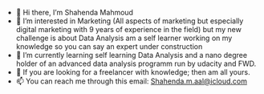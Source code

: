 - 👋 Hi there, I’m Shahenda Mahmoud
- 👀 I’m interested in Marketing (All aspects of marketing but especially digital marketing with 9 years of experience in the field) but my new challenge is about Data Analysis am a self learner working on my knowledge so you can say an expert under construction 
- 🌱 I’m currently learning self learning Data Analysis and a nano degree holder of an advanced data analysis programm run by udacity and FWD.
- 👀 If you are looking for a freelancer with knowledge; then am all yours.
- 📫 You can reach me through this email: Shahenda.m.aal@icloud.com

<!---
Shah-Aal/Shah-Aal is a ✨ special ✨ repository because its `README.md` (this file) appears on your GitHub profile.
You can click the Preview link to take a look at your changes.
--->
